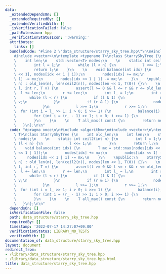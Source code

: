 ```yaml
---
data:
  _extendedDependsOn: []
  _extendedRequiredBy: []
  _extendedVerifiedWith: []
  _isVerificationFailed: false
  _pathExtension: hpp
  _verificationStatusIcon: ':warning:'
  attributes:
    links: []
  bundledCode: "#line 2 \"data_structure/starry_sky_tree.hpp\"\n\n#include <algorithm>\n\
    #include <vector>\n\ntemplate <typename T>\nclass StarrySkyTree {\n    int old_len;\n\
    \    int len;\n    std::vector<T> nodes;\n    \n    static int ceil2(int n) {\n\
    \        int l = 1;\n        while (l < n) {\n            l <<= 1;\n        }\n\
    \        return l;\n    }\n    \n    void balance(int idx) {\n        T mx = std::max(nodes[idx\
    \ << 1], nodes[idx << 1 | 1]);\n        nodes[idx] += mx;\n        nodes[idx <<\
    \ 1] -= mx;\n        nodes[idx << 1 | 1] -= mx;\n    }\n    \npublic:\n    StarrySkyTree(int\
    \ n) : old_len(n), len(ceil2(n)), nodes(len << 1, T(0)) {}\n    \n    void add(int\
    \ l, int r, T v) {\n        assert(l >= 0 && l <= r && r <= old_len);\n      \
    \  l += len;\n        r += len;\n        int l_ = l;\n        int r_ = r;\n  \
    \      while (l < r) {\n            if (l & 1) {\n                nodes[l++] +=\
    \ v;\n            }\n            if (r & 1) {\n                nodes[--r] += v;\n\
    \            }\n            l >>= 1;\n            r >>= 1;\n        }\n      \
    \  for (int i = l_ >> 1; i > 0; i >>= 1) {\n            balance(i);\n        }\n\
    \        for (int i = (r_ - 1) >> 1; i > 0; i >>= 1) {\n            balance(i);\n\
    \        }\n    }\n    \n    T all_max() const {\n        return nodes[1];\n \
    \   }\n};\n\n"
  code: "#pragma once\n\n#include <algorithm>\n#include <vector>\n\ntemplate <typename\
    \ T>\nclass StarrySkyTree {\n    int old_len;\n    int len;\n    std::vector<T>\
    \ nodes;\n    \n    static int ceil2(int n) {\n        int l = 1;\n        while\
    \ (l < n) {\n            l <<= 1;\n        }\n        return l;\n    }\n    \n\
    \    void balance(int idx) {\n        T mx = std::max(nodes[idx << 1], nodes[idx\
    \ << 1 | 1]);\n        nodes[idx] += mx;\n        nodes[idx << 1] -= mx;\n   \
    \     nodes[idx << 1 | 1] -= mx;\n    }\n    \npublic:\n    StarrySkyTree(int\
    \ n) : old_len(n), len(ceil2(n)), nodes(len << 1, T(0)) {}\n    \n    void add(int\
    \ l, int r, T v) {\n        assert(l >= 0 && l <= r && r <= old_len);\n      \
    \  l += len;\n        r += len;\n        int l_ = l;\n        int r_ = r;\n  \
    \      while (l < r) {\n            if (l & 1) {\n                nodes[l++] +=\
    \ v;\n            }\n            if (r & 1) {\n                nodes[--r] += v;\n\
    \            }\n            l >>= 1;\n            r >>= 1;\n        }\n      \
    \  for (int i = l_ >> 1; i > 0; i >>= 1) {\n            balance(i);\n        }\n\
    \        for (int i = (r_ - 1) >> 1; i > 0; i >>= 1) {\n            balance(i);\n\
    \        }\n    }\n    \n    T all_max() const {\n        return nodes[1];\n \
    \   }\n};\n\n"
  dependsOn: []
  isVerificationFile: false
  path: data_structure/starry_sky_tree.hpp
  requiredBy: []
  timestamp: '2022-07-17 14:27:07+09:00'
  verificationStatus: LIBRARY_NO_TESTS
  verifiedWith: []
documentation_of: data_structure/starry_sky_tree.hpp
layout: document
redirect_from:
- /library/data_structure/starry_sky_tree.hpp
- /library/data_structure/starry_sky_tree.hpp.html
title: data_structure/starry_sky_tree.hpp
---
```

